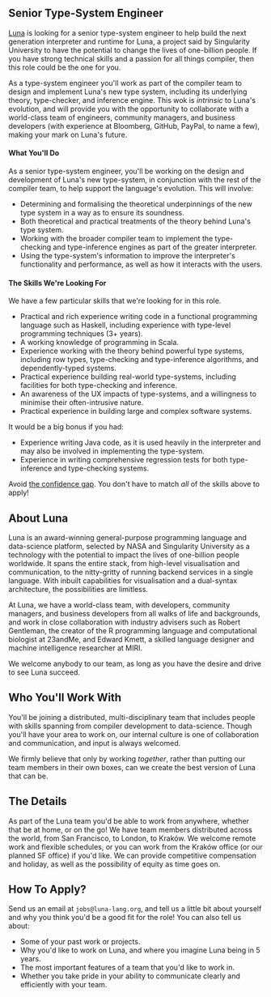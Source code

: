 ## Senior Type-System Engineer
[Luna](https://luna-lang.org) is looking for a senior type-system engineer to
help build the next generation interpreter and runtime for Luna, a project said
by Singularity University to have the potential to change the lives of
one-billion people. If you have strong technical skills and a passion for all
things compiler, then this role could be the one for you.

As a type-system engineer you'll work as part of the compiler team to design and
implement Luna's new type system, including its underlying theory, type-checker,
and inference engine. This wok is _intrinsic_ to Luna's evolution, and will
provide you with the opportunity to collaborate with a world-class team of
engineers, community managers, and business developers (with experience at
Bloomberg, GitHub, PayPal, to name a few), making your mark on Luna's future.

#### What You'll Do
As a senior type-system engineer, you'll be working on the design and
development of Luna's new type-system, in conjunction with the rest of the
compiler team, to help support the language's evolution. This will involve:

- Determining and formalising the theoretical underpinnings of the new type
  system in a way as to ensure its soundness.
- Both theoretical and practical treatments of the theory behind Luna's type
  system.
- Working with the broader compiler team to implement the type-checking and
  type-inference engines as part of the greater interpreter.
- Using the type-system's information to improve the interpreter's functionality
  and performance, as well as how it interacts with the users.

#### The Skills We're Looking For
We have a few particular skills that we're looking for in this role.

- Practical and rich experience writing code in a functional programming
  language such as Haskell, including experience with type-level programming
  techniques (3+ years).
- A working knowledge of programming in Scala.
- Experience working with the theory behind powerful type systems, including
  row types, type-checking and type-inference algorithms, and dependently-typed
  systems.
- Practical experience building real-world type-systems, including facilities
  for both type-checking and inference.
- An awareness of the UX impacts of type-systems, and a willingness to minimise
  their often-intrusive nature.
- Practical experience in building large and complex software systems.

It would be a big bonus if you had:

- Experience writing Java code, as it is used heavily in the interpreter and may
  also be involved in implementing the type-system.
- Experience in writing comprehensive regression tests for both type-inference
  and type-checking systems.

Avoid [the confidence gap](https://www.forbes.com/sites/womensmedia/2014/04/28/act-now-to-shrink-the-confidence-gap/).
You don't have to match _all_ of the skills above to apply!

## About Luna
Luna is an award-winning general-purpose programming language and data-science
platform, selected by NASA and Singularity University as a technology with the
potential to impact the lives of one-billion people worldwide. It spans the
entire stack, from high-level visualisation and communication, to the
nitty-gritty of running backend services in a single language. With inbuilt
capabilities for visualisation and a dual-syntax architecture, the possibilities
are limitless.

At Luna, we have a world-class team, with developers, community managers, and
business developers from all walks of life and backgrounds, and work in close
collaboration with industry advisers such as Robert Gentleman, the creator of
the R programming language and computational biologist at 23andMe, and Edward
Kmett, a skilled language designer and machine intelligence researcher at MIRI.

We welcome anybody to our team, as long as you have the desire and drive to see
Luna succeed.

## Who You'll Work With
You'll be joining a distributed, multi-disciplinary team that includes people
with skills spanning from compiler development to data-science. Though you'll
have your area to work on, our internal culture is one of collaboration and
communication, and input is always welcomed.

We firmly believe that only by working _together_, rather than putting our team
members in their own boxes, can we create the best version of Luna that can be.

## The Details
As part of the Luna team you'd be able to work from anywhere, whether that be at
home, or on the go! We have team members distributed across the world, from San
Francisco, to London, to Kraków. We welcome remote work and flexible schedules,
or you can work from the Kraków office (or our planned SF office) if you'd like.
We can provide competitive compensation and holiday, as well as the possibility
of equity as time goes on.

## How To Apply?
Send us an email at `jobs@luna-lang.org`, and tell us a little bit about
yourself and why you think you'd be a good fit for the role! You can also tell
us about:

- Some of your past work or projects.
- Why you'd like to work on Luna, and where you imagine Luna being in 5 years.
- The most important features of a team that you'd like to work in.
- Whether you take pride in your ability to communicate clearly and efficiently
  with your team.

